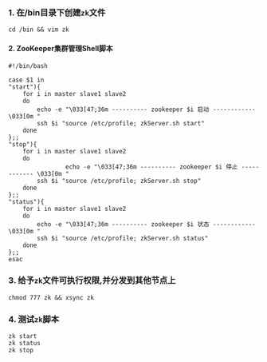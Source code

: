 ### 1. 在/bin目录下创建`zk`文件

```Shell
cd /bin && vim zk
```

#### 2. ZooKeeper集群管理Shell脚本

```Shell
#!/bin/bash

case $1 in
"start"){
	for i in master slave1 slave2
	do
        echo -e "\033[47;36m ---------- zookeeper $i 启动 ------------ \033[0m "
		ssh $i "source /etc/profile; zkServer.sh start"
	done
};;
"stop"){
	for i in master slave1 slave2
	do
				echo -e "\033[47;36m ---------- zookeeper $i 停止 ------------ \033[0m "
		ssh $i "source /etc/profile; zkServer.sh stop"
	done
};;
"status"){
	for i in master slave1 slave2
	do
        echo -e "\033[47;36m ---------- zookeeper $i 状态 ------------ \033[0m "  
		ssh $i "source /etc/profile; zkServer.sh status"
	done
};;
esac
```

### 3. 给予`zk`文件可执行权限,并分发到其他节点上

```Shell
chmod 777 zk && xsync zk
```

### 4. 测试`zk`脚本

```Shell
zk start
zk status
zk stop
```

